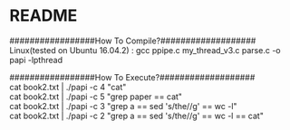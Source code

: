 # README #  
#################How To Compile?###################      
Linux(tested on Ubuntu 16.04.2)  : gcc ppipe.c my_thread_v3.c parse.c -o papi -lpthread     
   
#################How To Execute?###################   
cat book2.txt | ./papi -c 4 "cat"   
cat book2.txt | ./papi -c 5 "grep paper == cat"   
cat book2.txt | ./papi -c 3 "grep a == sed 's/the//g' == wc -l"   
cat book2.txt | ./papi -c 2 "grep a == sed 's/the//g' == wc -l == cat"    
   
